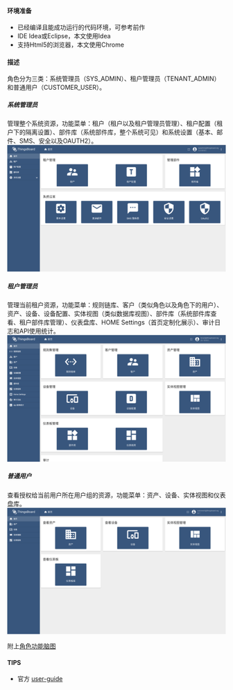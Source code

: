 #### 环境准备

- 已经编译且能成功运行的代码环境，可参考前作
- IDE Idea或Eclipse，本文使用Idea
- 支持Html5的浏览器，本文使用Chrome

#### 描述
角色分为三类：系统管理员（SYS_ADMIN）、租户管理员（TENANT_ADMIN）和普通用户（CUSTOMER_USER）。

##### 系统管理员
管理整个系统资源，功能菜单：租户（租户以及租户管理员管理）、租户配置（租户下的隔离设置）、部件库（系统部件库，整个系统可见）和系统设置（基本、邮件、SMS、安全以及OAUTH2）。
![系统管理员](../image/系统管理员.png)

##### 租户管理员
管理当前租户资源，功能菜单：规则链库、客户（类似角色以及角色下的用户）、资产、设备、设备配置、实体视图（类似数据库视图）、部件库（系统部件库查看、租户部件库管理）、仪表盘库、HOME Settings（首页定制化展示）、审计日志和API使用统计。
![租户管理员](../image/租户管理员.png)



##### 普通用户
查看授权给当前用户所在用户组的资源，功能菜单：资产、设备、实体视图和仪表盘库。
![普通用户](../image/普通用户.png)


附上[角色功能脑图](功能脑图.xmind)

#### TIPS

- 官方 [user-guide](https://thingsboard.io/docs/user-guide/)

